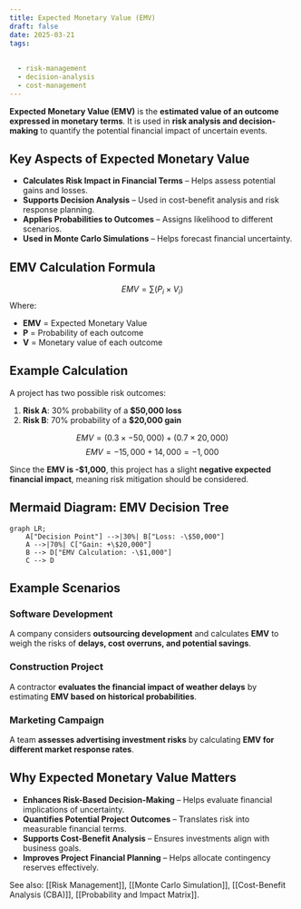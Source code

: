 ```yaml
---
title: Expected Monetary Value (EMV)
draft: false
date: 2025-03-21
tags:
  
  
  - risk-management
  - decision-analysis
  - cost-management
---
```


**Expected Monetary Value (EMV)** is the **estimated value of an outcome expressed in monetary terms**. It is used in **risk analysis and decision-making** to quantify the potential financial impact of uncertain events.

## **Key Aspects of Expected Monetary Value**
- **Calculates Risk Impact in Financial Terms** – Helps assess potential gains and losses.
- **Supports Decision Analysis** – Used in cost-benefit analysis and risk response planning.
- **Applies Probabilities to Outcomes** – Assigns likelihood to different scenarios.
- **Used in Monte Carlo Simulations** – Helps forecast financial uncertainty.

## **EMV Calculation Formula**
$$
EMV = \sum (P_i \times V_i)
$$
Where:
- **EMV** = Expected Monetary Value
- **P** = Probability of each outcome
- **V** = Monetary value of each outcome

## **Example Calculation**
A project has two possible risk outcomes:
1. **Risk A**: 30% probability of a **\$50,000 loss**
2. **Risk B**: 70% probability of a **\$20,000 gain**

$$
EMV = (0.3 \times -50,000) + (0.7 \times 20,000)
$$
$$
EMV = -15,000 + 14,000 = -1,000
$$

Since the **EMV is -\$1,000**, this project has a slight **negative expected financial impact**, meaning risk mitigation should be considered.

## **Mermaid Diagram: EMV Decision Tree**
```mermaid
graph LR;
    A["Decision Point"] -->|30%| B["Loss: -\$50,000"]
    A -->|70%| C["Gain: +\$20,000"]
    B --> D["EMV Calculation: -\$1,000"]
    C --> D
```

## **Example Scenarios**

### **Software Development**
A company considers **outsourcing development** and calculates **EMV** to weigh the risks of **delays, cost overruns, and potential savings**.

### **Construction Project**
A contractor **evaluates the financial impact of weather delays** by estimating **EMV based on historical probabilities**.

### **Marketing Campaign**
A team **assesses advertising investment risks** by calculating **EMV for different market response rates**.

## **Why Expected Monetary Value Matters**
- **Enhances Risk-Based Decision-Making** – Helps evaluate financial implications of uncertainty.
- **Quantifies Potential Project Outcomes** – Translates risk into measurable financial terms.
- **Supports Cost-Benefit Analysis** – Ensures investments align with business goals.
- **Improves Project Financial Planning** – Helps allocate contingency reserves effectively.

See also: [[Risk Management]], [[Monte Carlo Simulation]], [[Cost-Benefit Analysis (CBA)]], [[Probability and Impact Matrix]].

